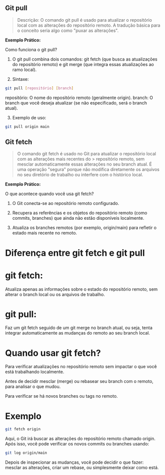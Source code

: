## Git pull 


> Descrição: O comando git pull é usado para atualizar o repositório local
> com as alterações do repositório remoto. A tradução básica para o conceito 
> seria algo como "puxar as alterações". 

**Exemplo Prático:** 

Como funciona o git pull?
1. O git pull combina dois comandos: git fetch (que busca as atualizações do repositório remoto) e git merge (que integra essas atualizações ao ramo local).


2. Sintaxe:
```sh
git pull [repositório] [branch]
```
repositório: O nome do repositório remoto (geralmente origin).
branch: O branch que você deseja atualizar (se não especificado, será o branch atual).


3. Exemplo de uso:
```sh
git pull origin main
```

## Git fetch


> O comando git fetch é usado no Git para atualizar o repositório local com as alterações mais recentes do  > repositório remoto, sem mesclar automaticamente essas alterações no seu branch atual. É uma operação "segura" porque não modifica diretamente os arquivos no seu diretório de trabalho ou interfere com o histórico local.

**Exemplo Prático:**

O que acontece quando você usa git fetch?

1. O Git conecta-se ao repositório remoto configurado.

2. Recupera as referências e os objetos do repositório remoto (como commits, branches) que ainda não estão disponíveis localmente.

3. Atualiza os branches remotos (por exemplo, origin/main) para refletir o estado mais recente no remoto.

# Diferença entre git fetch e git pull

# git fetch: 

Atualiza apenas as informações sobre o estado do repositório remoto, sem alterar o branch local ou os arquivos de trabalho.

# git pull: 

Faz um git fetch seguido de um git merge no branch atual, ou seja, tenta integrar automaticamente as mudanças do remoto ao seu branch local.

# Quando usar git fetch?

Para verificar atualizações no repositório remoto sem impactar o que você está trabalhando localmente.

Antes de decidir mesclar (merge) ou rebasear seu branch com o remoto, para analisar o que mudou.

Para verificar se há novos branches ou tags no remoto.

# Exemplo

```sh
git fetch origin
```
Aqui, o Git irá buscar as alterações do repositório remoto chamado origin. Após isso, você pode verificar os novos commits ou branches usando:

```sh
git log origin/main
```
Depois de inspecionar as mudanças, você pode decidir o que fazer: mesclar as alterações, criar um rebase, ou simplesmente deixar como está.